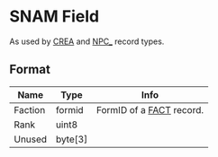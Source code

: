 SNAM Field
==========

As used by [CREA](../CREA.md) and [NPC_](../NPC_.md) record types.

## Format

Name | Type | Info
-----|------|-----
Faction | formid | FormID of a [FACT](../FACT.md) record.
Rank | uint8 | 
Unused | byte[3] |
